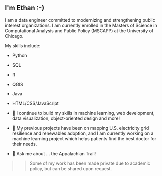 ## I'm Ethan :-)

I am a data engineer committed to modernizing and strengthening public interest organizations. I am currently enrolled in the Masters of Science in Computational Analysis and Public Policy (MSCAPP) at the University of Chicago. 

My skills include:
  - Python
  - SQL
  - R
  - QGIS
  - Java
  - HTML/CSS/JavaScript

- 🌱 I continue to build my skills in machine learning, web development, data visualization, object-oriented design and more!
- 🔭 My previous projects have been on mapping U.S. electricity grid resilience and renewables adoption, and I am currently working on a machine learning project which helps patients find the best doctor for their needs.
- 💬 Ask me about ... the Appalachian Trail!


>> Some of my work has been made private due to academic policy, but can be shared upon request.

<!--
**ethan1evans/ethan1evans** is a ✨ _special_ ✨ repository because its `README.md` (this file) appears on your GitHub profile.

Here are some ideas to get you started:



- 👯 I’m looking to collaborate on ...
- 🤔 I’m looking for help with ...

- 📫 How to reach me: ...
- 😄 Pronouns: ...
- ⚡ Fun fact: ...
-->
